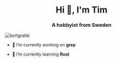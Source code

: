 <h1 align="center">Hi 👋, I'm Tim</h1>
<h3 align="center">A hobbyist from Sweden</h3>

<p align="left"> <img src="https://komarev.com/ghpvc/?username=kortgrabb&label=Profile%20views&color=0e75b6&style=flat" alt="kortgrabb" /> </p>

- 🔭 I’m currently working on **grep**

- 🌱 I’m currently learning **Rust**
